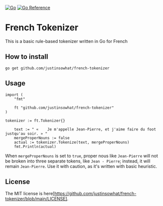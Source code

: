 [![Go](https://github.com/justinsowhat/french-tokenizer/actions/workflows/go.yml/badge.svg)](https://github.com/justinsowhat/french-tokenizer/actions/workflows/go.yml)
[![Go Reference](https://pkg.go.dev/badge/github.com/justinsowhat/french-tokenizer.svg)](https://pkg.go.dev/github.com/justinsowhat/french-tokenizer)

# French Tokenizer

This is a basic rule-based tokenizer written in Go for French

## How to install
```
go get github.com/justinsowhat/french-tokenizer
```

## Usage

```
import (
    "fmt"

    ft "github.com/justinsowhat/french-tokenizer"
)

tokenizer := ft.Tokenizer{}

	text := " «    Je m'appelle Jean-Pierre, et j'aime faire du foot justqu'au soir. » "
	mergeProperNouns := false
	actual := tokenizer.Tokenize(text, mergeProperNouns)
	fmt.Println(actual)

```

When `mergeProperNouns` is set to `true`, proper nous like `Jean-Pierre` will not be broken into three separate tokens, like `Jean - Pierre`; instead, it will remain `Jean-Pierre`. Use it with caution, as it's written with basic heuristic.

## License
The MIT license is here[https://github.com/justinsowhat/french-tokenizer/blob/main/LICENSE].
